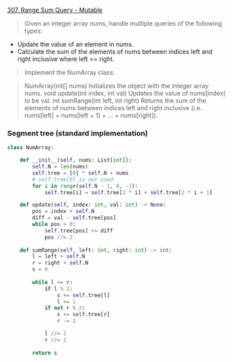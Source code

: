 [307. Range Sum Query - Mutable](https://leetcode.com/problems/range-sum-query-mutable)

> Given an integer array nums, handle multiple queries of the following types:

- Update the value of an element in nums.
- Calculate the sum of the elements of nums between indices left and right inclusive where left <= right.

> Implement the NumArray class:

> NumArray(int[] nums) Initializes the object with the integer array nums.
void update(int index, int val) Updates the value of nums[index] to be val.
int sumRange(int left, int right) Returns the sum of the elements of nums between indices left and right inclusive (i.e. nums[left] + nums[left + 1] + ... + nums[right]).

### Segment tree (standard implementation)

```python
class NumArray:

    def __init__(self, nums: List[int]):
        self.N = len(nums)
        self.tree = [0] * self.N + nums
        # self.tree[0] is not used
        for i in range(self.N - 1, 0, -1):
            self.tree[i] = self.tree[2 * i] + self.tree[2 * i + 1]

    def update(self, index: int, val: int) -> None:
        pos = index + self.N
        diff = val - self.tree[pos]
        while pos > 0:
            self.tree[pos] += diff
            pos //= 2
            
    def sumRange(self, left: int, right: int) -> int:
        l = left + self.N
        r = right + self.N
        s = 0
        
        while l <= r:
            if l % 2:
                s += self.tree[l]
                l += 1
            if not r % 2:
                s += self.tree[r]
                r -= 1

            l //= 2
            r //= 2
        
        return s
```
